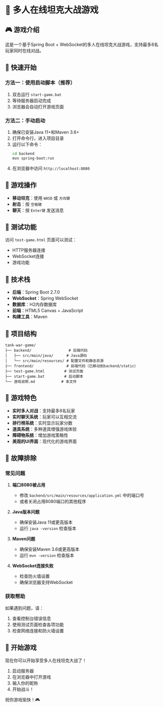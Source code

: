 # 🚗 多人在线坦克大战游戏

## 🎮 游戏介绍

这是一个基于Spring Boot + WebSocket的多人在线坦克大战游戏，支持最多8名玩家同时在线对战。

## 🚀 快速开始

### 方法一：使用启动脚本（推荐）
1. 双击运行 `start-game.bat`
2. 等待服务器启动完成
3. 浏览器会自动打开游戏页面

### 方法二：手动启动
1. 确保已安装Java 11+和Maven 3.6+
2. 打开命令行，进入项目目录
3. 运行以下命令：
   ```bash
   cd backend
   mvn spring-boot:run
   ```
4. 在浏览器中访问 `http://localhost:8080`

## 🎯 游戏操作

- **移动坦克**：使用 `WASD` 或 `方向键`
- **射击**：按 `空格键`
- **聊天**：按 `Enter键` 发送消息

## 🧪 测试功能

访问 `test-game.html` 页面可以测试：
- HTTP服务器连接
- WebSocket连接
- 游戏功能

## 🔧 技术栈

- **后端**：Spring Boot 2.7.0
- **WebSocket**：Spring WebSocket
- **数据库**：H2内存数据库
- **前端**：HTML5 Canvas + JavaScript
- **构建工具**：Maven

## 📁 项目结构

```
tank-war-game/
├── backend/                 # 后端代码
│   ├── src/main/java/      # Java源码
│   └── src/main/resources/ # 配置文件和静态资源
├── frontend/               # 前端代码（已移动到backend/static）
├── test-game.html         # 测试页面
├── start-game.bat         # 启动脚本
└── 游戏说明.md            # 本文件
```

## 🎲 游戏特色

- **实时多人对战**：支持最多8名玩家
- **实时聊天系统**：玩家可以互相交流
- **排行榜系统**：实时显示玩家分数
- **道具系统**：多种道具增强游戏体验
- **障碍物系统**：增加游戏策略性
- **美观的UI界面**：现代化的游戏界面

## 🐛 故障排除

### 常见问题

1. **端口8080被占用**
   - 修改 `backend/src/main/resources/application.yml` 中的端口号
   - 或者关闭占用8080端口的其他程序

2. **Java版本问题**
   - 确保安装Java 11或更高版本
   - 运行 `java -version` 检查版本

3. **Maven问题**
   - 确保安装Maven 3.6或更高版本
   - 运行 `mvn -version` 检查版本

4. **WebSocket连接失败**
   - 检查防火墙设置
   - 确保浏览器支持WebSocket

### 获取帮助

如果遇到问题，请：
1. 查看控制台错误信息
2. 使用测试页面检查各项功能
3. 检查网络连接和防火墙设置

## 🎉 开始游戏

现在你可以开始享受多人在线坦克大战了！

1. 启动服务器
2. 在浏览器中打开游戏
3. 输入你的昵称
4. 开始战斗！

祝你游戏愉快！🎮

